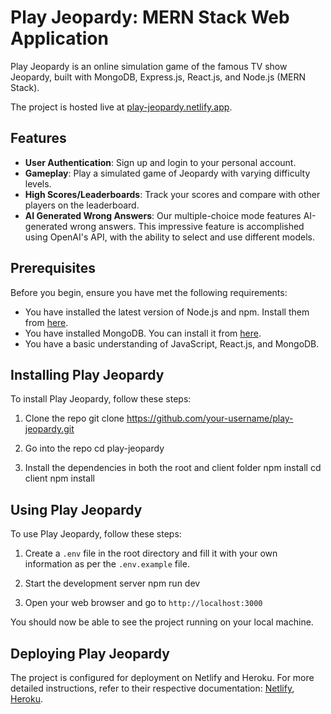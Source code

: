 # Play Jeopardy: MERN Stack Web Application

Play Jeopardy is an online simulation game of the famous TV show Jeopardy, built with MongoDB, Express.js, React.js, and Node.js (MERN Stack). 

The project is hosted live at [play-jeopardy.netlify.app](https://play-jeopardy.netlify.app).

## Features

- **User Authentication**: Sign up and login to your personal account.
- **Gameplay**: Play a simulated game of Jeopardy with varying difficulty levels.
- **High Scores/Leaderboards**: Track your scores and compare with other players on the leaderboard.
- **AI Generated Wrong Answers**: Our multiple-choice mode features AI-generated wrong answers. This impressive feature is accomplished using OpenAI's API, with the ability to select and use different models.

## Prerequisites

Before you begin, ensure you have met the following requirements:

- You have installed the latest version of Node.js and npm. Install them from [here](https://nodejs.org/en/download/).
- You have installed MongoDB. You can install it from [here](https://www.mongodb.com/try/download/community).
- You have a basic understanding of JavaScript, React.js, and MongoDB.

## Installing Play Jeopardy

To install Play Jeopardy, follow these steps:

1. Clone the repo
git clone https://github.com/your-username/play-jeopardy.git

2. Go into the repo
cd play-jeopardy

3. Install the dependencies in both the root and client folder
npm install
cd client
npm install

## Using Play Jeopardy

To use Play Jeopardy, follow these steps:

1. Create a `.env` file in the root directory and fill it with your own information as per the `.env.example` file.

2. Start the development server
npm run dev

3. Open your web browser and go to `http://localhost:3000`

You should now be able to see the project running on your local machine.

## Deploying Play Jeopardy

The project is configured for deployment on Netlify and Heroku. For more detailed instructions, refer to their respective documentation: [Netlify](https://docs.netlify.com/), [Heroku](https://devcenter.heroku.com/).
